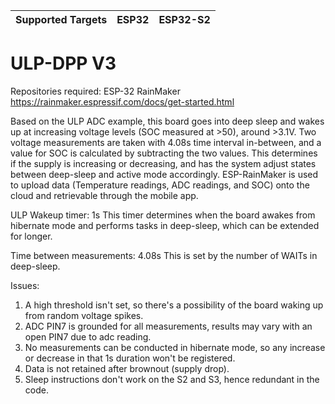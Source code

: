 | Supported Targets | ESP32 | ESP32-S2 |
| ----------------- | ----- | -------- |

# ULP-DPP V3

Repositories required: ESP-32 RainMaker
https://rainmaker.espressif.com/docs/get-started.html


Based on the ULP ADC example, this board goes into deep sleep and wakes up at increasing voltage levels (SOC measured at >50), around >3.1V. Two voltage measurements are taken with 4.08s time interval in-between, and a value for SOC is calculated by subtracting the two values. This determines if the supply is increasing or decreasing, and has the system adjust states between deep-sleep and active mode accordingly. ESP-RainMaker is used to upload data (Temperature readings, ADC readings, and SOC) onto the cloud and retrievable through the mobile app. 


ULP Wakeup timer: 1s 
This timer determines when the board awakes from hibernate mode and performs tasks in deep-sleep, which can be extended for longer.

Time between measurements: 4.08s
This is set by the number of WAITs in deep-sleep.

Issues:
1. A high threshold isn't set, so there's a possibility of the board waking up from random voltage spikes.
2. ADC PIN7 is grounded for all measurements, results may vary with an open PIN7 due to adc reading.
3. No measurements can be conducted in hibernate mode, so any increase or decrease in that 1s duration won't be registered.
4. Data is not retained after brownout (supply drop).
5. Sleep instructions don't work on the S2 and S3, hence redundant in the code.

